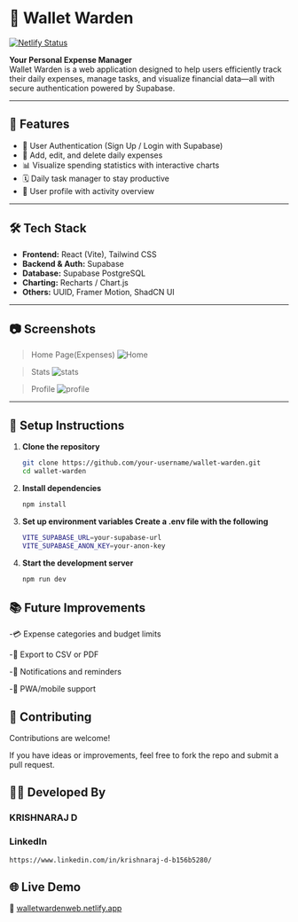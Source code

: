# 💼 Wallet Warden

[![Netlify Status](https://api.netlify.com/api/v1/badges/de7a6d94-2efe-4d5d-807a-e7d577e4a2a3/deploy-status)](https://walletwardenweb.netlify.app)


**Your Personal Expense Manager**  
Wallet Warden is a web application designed to help users efficiently track their daily expenses, manage tasks, and visualize financial data—all with secure authentication powered by Supabase.

---

## 🚀 Features

- 🔐 User Authentication (Sign Up / Login with Supabase)
- 💸 Add, edit, and delete daily expenses
- 📊 Visualize spending statistics with interactive charts
- 🗓️ Daily task manager to stay productive
- 🙍 User profile with activity overview

---

## 🛠️ Tech Stack

- **Frontend:** React (Vite), Tailwind CSS
- **Backend & Auth:** Supabase
- **Database:** Supabase PostgreSQL
- **Charting:** Recharts / Chart.js
- **Others:** UUID, Framer Motion, ShadCN UI

---

## 📷 Screenshots

> Home Page(Expenses)
![Home](https://github.com/user-attachments/assets/07f761b9-d5be-4041-8224-3ab4a60f39b1)

> Stats
![stats](https://github.com/user-attachments/assets/ea697d9c-7653-4d72-b904-8a96acccbf02)

> Profile
![profile](https://github.com/user-attachments/assets/1ca55d3b-006a-4ac6-982f-9f19f13d5221)

---

## 🔧 Setup Instructions

1. **Clone the repository**
   ```bash
   git clone https://github.com/your-username/wallet-warden.git
   cd wallet-warden
   ```
2. **Install dependencies**
   ```bash
   npm install
   ```
3. **Set up environment variables Create a .env file with the following**
   ```bash
   VITE_SUPABASE_URL=your-supabase-url
   VITE_SUPABASE_ANON_KEY=your-anon-key
   ```
4. **Start the development server**
   ```bash
   npm run dev
   ```
## 📚 Future Improvements

-💳 Expense categories and budget limits

-🧾 Export to CSV or PDF

-🔔 Notifications and reminders

-📱 PWA/mobile support

## 🤝 Contributing
Contributions are welcome!

If you have ideas or improvements, feel free to fork the repo and submit a pull request.

## 🧑‍💻 Developed By
### KRISHNARAJ D
### LinkedIn
```
https://www.linkedin.com/in/krishnaraj-d-b156b5280/
```
## 🌐 Live Demo

🔗 [walletwardenweb.netlify.app](https://walletwardenweb.netlify.app)
